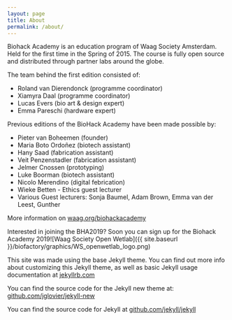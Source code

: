 ```yaml
---
layout: page
title: About
permalink: /about/
---
```


Biohack Academy is an education program of Waag Society Amsterdam. Held for the first time in the Spring of 2015. The course is fully open source and distributed through partner labs around the globe. 

The team behind the first edition consisted of:

* Roland van Dierendonck (programme coordinator)
* Xiamyra Daal (programme coordinator)
* Lucas Evers (bio art & design expert)
* Emma Pareschi (hardware expert)



Previous editions of the BioHack Academy have been made possible by:

* Pieter van Boheemen (founder)
* Maria Boto Ordoñez (biotech assistant)
* Hany Saad (fabrication assistant)
* Veit Penzenstadler (fabrication assistant)
* Jelmer Cnossen (prototyping)
* Luke Boorman (biotech assistant)
* Nicolo Merendino (digital febrication)
* Wieke Betten - Ethics guest lecturer
* Various Guest lecturers: Sonja Baumel, Adam Brown, Emma van der Leest, Gunther

More information on [waag.org/biohackacademy](http://www.waag.org/biohackacademy)

Interested in joining the BHA2019? Soon you can sign up for the Biohack Academy 2019![Waag Society Open Wetlab]({{ site.baseurl }}/biofactory/graphics/WS_openwetlab_logo.png)

This site was made using the base Jekyll theme. You can find out more info about customizing this Jekyll theme, as well as basic Jekyll usage documentation at [jekyllrb.com](http://jekyllrb.com/)

You can find the source code for the Jekyll new theme at: [github.com/jglovier/jekyll-new](https://github.com/jglovier/jekyll-new)

You can find the source code for Jekyll at [github.com/jekyll/jekyll](https://github.com/jekyll/jekyll) 
